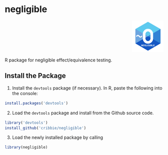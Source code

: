 # negligible

<p align="right">
  <img src="neg.logo.png" width="100" title="hover text">
</p>

R package for negligible effect/equivalence testing. 

## Install the Package

1) Install the `devtools` package (if necessary). In R, paste the following into the console:

```r
install.packages('devtools')
```

2) Load the `devtools` package and install from the Github source code. 
 
```r
library('devtools')
install_github('cribbie/negligible')
```

3) Load the newly installed package by calling

```r
library(negligible)
```
